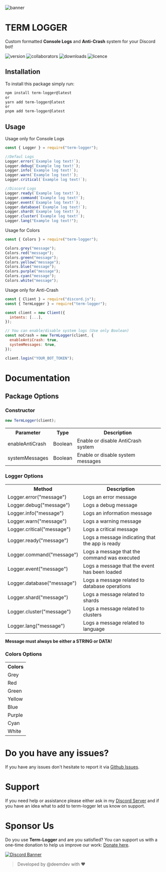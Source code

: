 ![banner](https://cdn.discordapp.com/attachments/1050740855805313064/1125727738410573894/Logo.png)

# TERM LOGGER

Custom formatted **Console Logs** and **Anti-Crash** system for your Discord bot!

![version](https://img.shields.io/npm/v/term-logger)
![collaborators](https://img.shields.io/npm/collaborators/term-logger)
![downloads](https://img.shields.io/npm/dt/term-logger)
![licence](https://img.shields.io/npm/l/term-logger)

## Installation

To install this package simply run:

```bash
npm install term-logger@latest
or
yarn add term-logger@latest
or
pnpm add term-logger@latest
```

## Usage

Usage only for Console Logs

```javascript
const { Logger } = require("term-logger");

//Defaul Logs
Logger.error(`Example log text!`);
Logger.debug(`Example log text!`);
Logger.info(`Example log text!`);
Logger.warn(`Example log text!`);
Logger.critical(`Example log text!`);

//Discord Logs
Logger.ready(`Example log text!`);
Logger.command(`Example log text!`);
Logger.event(`Example log text!`);
Logger.database(`Example log text!`);
Logger.shard(`Example log text!`);
Logger.cluster(`Example log text!`);
Logger.lang("Example log text!");
```

Usage for Colors

```javascript
const { Colors } = require("term-logger");

Colors.grey("message");
Colors.red("message");
Colors.green("message");
Colors.yellow("message");
Colors.blue("message");
Colors.purple("message");
Colors.cyan("message");
Colors.white("message");
```

Usage only for Anti-Crash

```javascript
const { Client } = require("discord.js");
const { TermLogger } = require("term-logger");

const client = new Client({
  intents: [...],
});

// You can enable/disable system logs (Use only Boolean)
const noCrash = new TermLogger(client, {
  enableAntiCrash: true,
  systemMessages: true,
});

client.login("YOUR_BOT_TOKEN");
```

# Documentation

## Package Options

### Constructor

```javascript
new TermLogger(client);
```

<table>
 <tr>
            <th>Parameter</th>
            <th>Type</th>
            <th>Description</th>
          </tr>
          <tr>
            <td>enableAntiCrash</td>
            <td>Boolean</td>
            <td>Enable or disable AntiCrash system</td>
          </tr>
          <tr>
            <td>systemMessages</td>
            <td>Boolean</td>
            <td>Enable or disable system messages</td>
          </tr>
</table>

<h3>Logger Options</h3>
        <table>
          <tr>
            <th>Method</th>
            <th>Description</th>
          </tr>
          <tr>
            <td>Logger.error("message")</td>
            <td>Logs an error message</td>
          </tr>
          <tr>
            <td>Logger.debug("message")</td>
            <td>Logs a debug message</td>
          </tr>
          <tr>
            <td>Logger.info("message")</td>
            <td>Logs an information message</td>
          </tr>
          <tr>
            <td>Logger.warn("message")</td>
            <td>Logs a warning message</td>
          </tr>
          <tr>
            <td>Logger.critical("message")</td>
            <td>Logs a critical message</td>
          </tr>
          <tr>
            <td>Logger.ready("message")</td>
            <td>Logs a message indicating that the app is ready</td>
          </tr>
          <tr>
            <td>Logger.command("message")</td>
            <td>Logs a message that the command was executed</td>
          </tr>
          <tr>
            <td>Logger.event("message")</td>
            <td>Logs a message that the event has been loaded</td>
          </tr>
          <tr>
            <td>Logger.database("message")</td>
            <td>Logs a message related to database operations</td>
          </tr>
          <tr>
            <td>Logger.shard("message")</td>
            <td>Logs a message related to shards</td>
          </tr>
          <tr>
            <td>Logger.cluster("message")</td>
            <td>Logs a message related to clusters</td>
          </tr>
          <tr>
            <td>Logger.lang("message")</td>
            <td>Logs a message related to language</td>
          </tr>
        </table>
        <p><b>Message must always be either a STRING or DATA!</b></p>

<h3>Colors Options</h3>
        <table>
          <tr>
            <th>Colors</th>
          </tr>
          <tr>
            <td>Grey</td>
          </tr>
          <tr>
            <td>Red</td>
          </tr>
          <tr>
            <td>Green</td>
          </tr>
          <tr>
            <td>Yellow</td>
          </tr>
          <tr>
            <td>Blue</td>
          </tr>
          <tr>
            <td>Purple</td>
          </tr>
          <tr>
            <td>Cyan</td>
          </tr>
          <tr>
            <td>White</td>
          </tr>
        </table>

# Do you have any issues?

If you have any issues don't hesitate to report it via [Github Issues](https://github.com/devdeem/term-logger/issues).

# Support

If you need help or assistance please either ask in my [Discord Server](https://support.roblybot.xyz/) and if you have an idea what to add to term-logger let us know on support.

# Sponsor Us

Do you use **Term-Logger** and are you satisfied?
You can support us with a one-time donation to help us improve our work: [Donate here](https://ko-fi.com/deemdev).

[![Discord Banner](https://api.weblutions.com/discord/invite/UdKSrxBXyd/)](https://discord.gg/UdKSrxBXyd)

> Developed by @deemdev with ❤️
